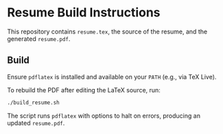 # Resume Build Instructions

This repository contains `resume.tex`, the source of the resume, and the generated `resume.pdf`.

## Build

Ensure `pdflatex` is installed and available on your `PATH` (e.g., via TeX Live).

To rebuild the PDF after editing the LaTeX source, run:

```bash
./build_resume.sh
```

The script runs `pdflatex` with options to halt on errors, producing an updated `resume.pdf`.
